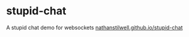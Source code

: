 stupid-chat
===========

A stupid chat demo for websockets
[nathanstilwell.github.io/stupid-chat](http://nathanstilwell.github.io/stupid-chat)
